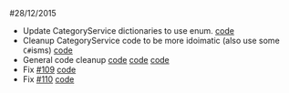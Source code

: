 #28/12/2015

- Update CategoryService dictionaries to use enum. [code](https://github.com/M-Zuber/MyHome/commit/6d5b1cdeff084b5040194a0dd3e17d22b212048f)
- Cleanup CategoryService code to be more idoimatic (also use some `C#`isms) [code](https://github.com/M-Zuber/MyHome/commit/cf5f5ea0627b640926425d08afbf6e5fc2001230)
- General code cleanup [code](https://github.com/M-Zuber/MyHome/commit/c01be5c423f40dea61e00f6c0b651a461bec63ac) [code](https://github.com/M-Zuber/MyHome/commit/fed97602c2fc28e0122c77b5b30a86f7770c812a) [code](https://github.com/M-Zuber/MyHome/commit/167da4c53ebf62abd43b58f96bfa47dce76f18c8)
- Fix [#109](https://github.com/M-Zuber/MyHome/issues/109) [code](https://github.com/M-Zuber/MyHome/commit/70b1799cad5df57961df978f9a1c5665ab961b32)
- Fix [#110](https://github.com/M-Zuber/MyHome/issues/110) [code](https://github.com/M-Zuber/MyHome/commit/87d674687c11bf88abaafc885d5abc02391d1b6c)
